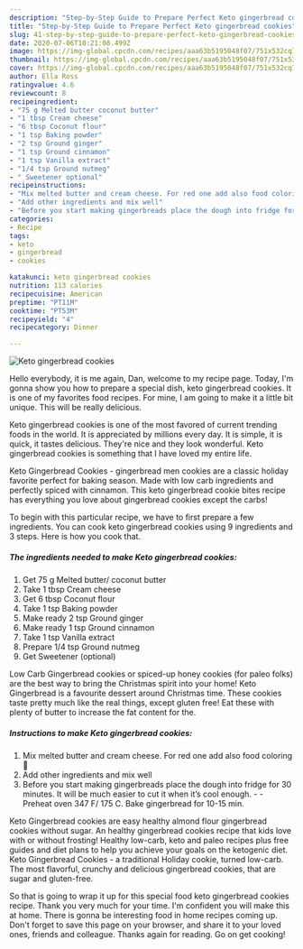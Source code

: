 ```yaml
---
description: "Step-by-Step Guide to Prepare Perfect Keto gingerbread cookies"
title: "Step-by-Step Guide to Prepare Perfect Keto gingerbread cookies"
slug: 41-step-by-step-guide-to-prepare-perfect-keto-gingerbread-cookies
date: 2020-07-06T10:21:08.499Z
image: https://img-global.cpcdn.com/recipes/aaa63b5195048f07/751x532cq70/keto-gingerbread-cookies-recipe-main-photo.jpg
thumbnail: https://img-global.cpcdn.com/recipes/aaa63b5195048f07/751x532cq70/keto-gingerbread-cookies-recipe-main-photo.jpg
cover: https://img-global.cpcdn.com/recipes/aaa63b5195048f07/751x532cq70/keto-gingerbread-cookies-recipe-main-photo.jpg
author: Ella Ross
ratingvalue: 4.6
reviewcount: 8
recipeingredient:
- "75 g Melted butter coconut butter"
- "1 tbsp Cream cheese"
- "6 tbsp Coconut flour"
- "1 tsp Baking powder"
- "2 tsp Ground ginger"
- "1 tsp Ground cinnamon"
- "1 tsp Vanilla extract"
- "1/4 tsp Ground nutmeg"
- " Sweetener optional"
recipeinstructions:
- "Mix melted butter and cream cheese. For red one add also food coloring 🔴"
- "Add other ingredients and mix well"
- "Before you start making gingerbreads place the dough into fridge for 30 minutes. It will be much easier to cut it when it’s cool enough.  Preheat oven 347 F/ 175 C. Bake gingerbread for 10-15 min."
categories:
- Recipe
tags:
- keto
- gingerbread
- cookies

katakunci: keto gingerbread cookies 
nutrition: 113 calories
recipecuisine: American
preptime: "PT11M"
cooktime: "PT53M"
recipeyield: "4"
recipecategory: Dinner

---
```



![Keto gingerbread cookies](https://img-global.cpcdn.com/recipes/aaa63b5195048f07/751x532cq70/keto-gingerbread-cookies-recipe-main-photo.jpg)

Hello everybody, it is me again, Dan, welcome to my recipe page. Today, I'm gonna show you how to prepare a special dish, keto gingerbread cookies. It is one of my favorites food recipes. For mine, I am going to make it a little bit unique. This will be really delicious.

Keto gingerbread cookies is one of the most favored of current trending foods in the world. It is appreciated by millions every day. It is simple, it is quick, it tastes delicious. They're nice and they look wonderful. Keto gingerbread cookies is something that I have loved my entire life.

Keto Gingerbread Cookies - gingerbread men cookies are a classic holiday favorite perfect for baking season. Made with low carb ingredients and perfectly spiced with cinnamon. This keto gingerbread cookie bites recipe has everything you love about gingerbread cookies except the carbs!


To begin with this particular recipe, we have to first prepare a few ingredients. You can cook keto gingerbread cookies using 9 ingredients and 3 steps. Here is how you cook that.

<!--inarticleads1-->

##### The ingredients needed to make Keto gingerbread cookies:

1. Get 75 g Melted butter/ coconut butter
1. Take 1 tbsp Cream cheese
1. Get 6 tbsp Coconut flour
1. Take 1 tsp Baking powder
1. Make ready 2 tsp Ground ginger
1. Make ready 1 tsp Ground cinnamon
1. Take 1 tsp Vanilla extract
1. Prepare 1/4 tsp Ground nutmeg
1. Get  Sweetener (optional)


Low Carb Gingerbread cookies or spiced-up honey cookies (for paleo folks) are the best way to bring the Christmas spirit into your home! Keto Gingerbread is a favourite dessert around Christmas time. These cookies taste pretty much like the real things, except gluten free! Eat these with plenty of butter to increase the fat content for the. 

<!--inarticleads2-->

##### Instructions to make Keto gingerbread cookies:

1. Mix melted butter and cream cheese. For red one add also food coloring 🔴
1. Add other ingredients and mix well
1. Before you start making gingerbreads place the dough into fridge for 30 minutes. It will be much easier to cut it when it’s cool enough. -  - Preheat oven 347 F/ 175 C. Bake gingerbread for 10-15 min.


Keto Gingerbread cookies are easy healthy almond flour gingerbread cookies without sugar. An healthy gingerbread cookies recipe that kids love with or without frosting! Healthy low-carb, keto and paleo recipes plus free guides and diet plans to help you achieve your goals on the ketogenic diet. Keto Gingerbread Cookies - a traditional Holiday cookie, turned low-carb. The most flavorful, crunchy and delicious gingerbread cookies, that are sugar and gluten-free. 

So that is going to wrap it up for this special food keto gingerbread cookies recipe. Thank you very much for your time. I'm confident you will make this at home. There is gonna be interesting food in home recipes coming up. Don't forget to save this page on your browser, and share it to your loved ones, friends and colleague. Thanks again for reading. Go on get cooking!
